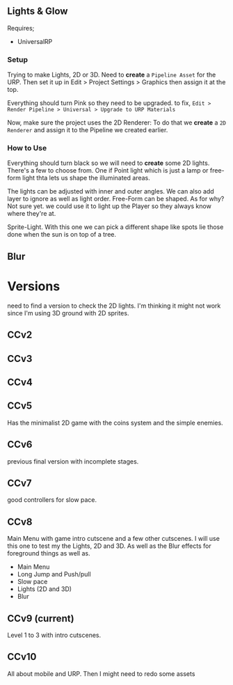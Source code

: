 ```toc
```

## Lights & Glow

Requires;
- UniversalRP

### Setup
Trying to make Lights, 2D or 3D. Need to **create** a `Pipeline Asset` for the URP. Then set it up in Edit > Project Settings > Graphics then assign it at the top. 

Everything should turn Pink so they need to be upgraded. to fix, `Edit > Render Pipeline > Universal > Upgrade to URP Materials`

Now, make sure the project uses the 2D Renderer: To do that we **create** a `2D Renderer` and assign it to the Pipeline we created earlier.

### How to Use
Everything should turn black so we will need to **create** some 2D lights. There's a few to choose from. One if Point light which is just a lamp or free-form light thta lets us shape the illuminated areas.

The lights can be adjusted with inner and outer angles. We can also add layer to ignore as well as light order.
Free-Form can be shaped. As for why? Not sure yet. we could use it to light up the Player so they always know where they're at. 

Sprite-Light. With this one we can pick a different shape like spots lie those done when the sun is on top of a tree. 

## Blur



# Versions
need to find a version to check the 2D lights.  I'm thinking it might not work since I'm using 3D ground with 2D sprites. 

## CCv2

## CCv3

## CCv4

## CCv5
Has the minimalist 2D game with the coins system and the simple enemies.
## CCv6
previous final version with incomplete stages.

## CCv7
good controllers for slow pace.

## CCv8
Main Menu with game intro cutscene and a few other cutscenes. I will use this one to test my the Lights, 2D and 3D. As well as the Blur effects for foreground things as well as.
- Main Menu
- Long Jump and Push/pull
- Slow pace
- Lights (2D and 3D)
- Blur


## CCv9 (current)
Level 1 to 3 with intro cutscenes.

## CCv10
All about mobile and URP. Then I might need to redo some assets